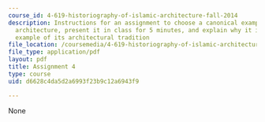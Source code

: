 ```yaml
---
course_id: 4-619-historiography-of-islamic-architecture-fall-2014
description: Instructions for an assignment to choose a canonical example of Islamic
  architecture, present it in class for 5 minutes, and explain why it is a representative
  example of its architectural tradition
file_location: /coursemedia/4-619-historiography-of-islamic-architecture-fall-2014/d6628c4da5d2a6993f23b9c12a6943f9_MIT4_619F14_assignment4.pdf
file_type: application/pdf
layout: pdf
title: Assignment 4
type: course
uid: d6628c4da5d2a6993f23b9c12a6943f9

---
```

None
